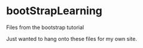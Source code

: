 # bootStrapLearning
Files from the bootstrap tutorial

Just wanted to hang onto these files for my own site.
